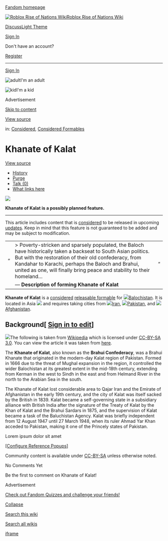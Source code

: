 [Fandom homepage](https://www.fandom.com/)

[![Roblox Rise of Nations Wiki](https://static.wikia.nocookie.net/ronroblox/images/e/e6/Site-logo.png/revision/latest?cb=20221127205623)](https://ronroblox.fandom.com/)[Roblox Rise of Nations Wiki](https://ronroblox.fandom.com/)

[Discuss](https://ronroblox.fandom.com/f "Discuss")[Light Theme](https://ronroblox.fandom.com/wiki/Khanate_of_Kalat# "Light Theme")

[Sign In](https://auth.fandom.com/signin?source=mw&redirect=https%3A%2F%2Fronroblox.fandom.com%2Fwiki%2FKhanate_of_Kalat)

Don't have an account?

[Register](https://auth.fandom.com/register?source=mw&redirect=https%3A%2F%2Fronroblox.fandom.com%2Fwiki%2FKhanate_of_Kalat)

* * *

[Sign In](https://auth.fandom.com/signin?source=mw&redirect=https%3A%2F%2Fronroblox.fandom.com%2Fwiki%2FKhanate_of_Kalat)

![adult](https://ronroblox.fandom.com/extensions-ucp/mw143/fandom/AgeDeclaration/resources/images/adult.png)I'm an adult

![kid](https://ronroblox.fandom.com/extensions-ucp/mw143/fandom/AgeDeclaration/resources/images/kid.png)I'm a kid

Advertisement

[Skip to content](https://ronroblox.fandom.com/wiki/Khanate_of_Kalat#page-header)

[View source](https://ronroblox.fandom.com/wiki/Khanate_of_Kalat?action=edit)

in: [Considered](https://ronroblox.fandom.com/wiki/Category:Considered "Category:Considered"), [Considered Formables](https://ronroblox.fandom.com/wiki/Category:Considered_Formables "Category:Considered Formables")

# Khanate of Kalat

[View source](https://ronroblox.fandom.com/wiki/Khanate_of_Kalat?action=edit)

- [History](https://ronroblox.fandom.com/wiki/Khanate_of_Kalat?action=history)
- [Purge](https://ronroblox.fandom.com/wiki/Khanate_of_Kalat?action=purge)
- [Talk (0)](https://ronroblox.fandom.com/wiki/Talk:Khanate_of_Kalat?action=edit&redlink=1)
- [What links here](https://ronroblox.fandom.com/wiki/Special:WhatLinksHere/Khanate_of_Kalat)

[![](https://static.wikia.nocookie.net/ronroblox/images/d/d8/Considered_Icon.png/revision/latest/scale-to-width-down/100?cb=20231109234537)](https://ronroblox.fandom.com/wiki/Category:Considered "Category:Considered")

**Khanate of Kalat is a possibly planned feature.**

* * *

This article includes content that is [considered](https://ronroblox.fandom.com/wiki/Category:Considered "Category:Considered") to be released in upcoming [updates](https://ronroblox.fandom.com/wiki/Updates "Updates"). Keep in mind that this feature is not guaranteed to be added and may be subject to modification.

|     |     |     |
| --- | --- | --- |
| “ | > Poverty-stricken and sparsely populated, the Baloch have historically taken a backseat to South Asian politics. But with the restoration of their old confederacy, from Kandahar to Karachi, perhaps the Baloch and Brahui, united as one, will finally bring peace and stability to their homeland… | „ |
|  | — **Description of forming Khanate of Kalat** |  |

**Khanate of Kalat** is a [considered](https://ronroblox.fandom.com/wiki/Category:Considered "Category:Considered") [releasable formable](https://ronroblox.fandom.com/wiki/Category:Releasable_Formables "Category:Releasable Formables") for [![](https://static.wikia.nocookie.net/ronroblox/images/4/47/Balochistan_Flag.png/revision/latest/scale-to-width-down/22?cb=20240521051820)](https://ronroblox.fandom.com/wiki/Balochistan "Balochistan")[Balochistan](https://ronroblox.fandom.com/wiki/Balochistan "Balochistan"). It is located in Asia [![](https://static.wikia.nocookie.net/ronroblox/images/b/bf/Asia.png/revision/latest/scale-to-width-down/28?cb=20220120032048)](https://ronroblox.fandom.com/wiki/Category:Asia "Category:Asia") and requires taking cities from [![](https://static.wikia.nocookie.net/ronroblox/images/2/2a/Iran_Flag.png/revision/latest/scale-to-width-down/22?cb=20220618153820)](https://ronroblox.fandom.com/wiki/Iran "Iran")[Iran](https://ronroblox.fandom.com/wiki/Iran "Iran"), [![](https://static.wikia.nocookie.net/ronroblox/images/3/34/Pakistan_Flag.png/revision/latest/scale-to-width-down/22?cb=20190922142025)](https://ronroblox.fandom.com/wiki/Pakistan "Pakistan")[Pakistan](https://ronroblox.fandom.com/wiki/Pakistan "Pakistan"), and [![](https://static.wikia.nocookie.net/ronroblox/images/a/a3/Afghanistan_Flag.png/revision/latest/scale-to-width-down/22?cb=20190920140319)](https://ronroblox.fandom.com/wiki/Afghanistan "Afghanistan")[Afghanistan](https://ronroblox.fandom.com/wiki/Afghanistan "Afghanistan").

## Background\[ [Sign in to edit](https://auth.fandom.com/signin?redirect=https%3A%2F%2Fronroblox.fandom.com%2Fwiki%2FKhanate_of_Kalat%3Fveaction%3Dedit%26section%3D1&uselang=en "Sign in to edit")\]

[![](https://static.wikia.nocookie.net/ronroblox/images/5/54/Information.png/revision/latest/scale-to-width-down/16?cb=20190927153937)](https://static.wikia.nocookie.net/ronroblox/images/5/54/Information.png/revision/latest?cb=20190927153937)The following is taken from [Wikipedia](https://en.wikipedia.org/wiki/Wikipedia "wikipedia:Wikipedia") which is licensed under [CC-BY-SA 3.0](https://creativecommons.org/licenses/by-sa/3.0/). You can view the article it was taken from [here](https://en.m.wikipedia.org/wiki/Principality_of_Purgaz).

The **Khanate of Kalat**, also known as the **Brahui Confederacy**, was a Brahui Khanate that originated in the modern-day Kalat region of Pakistan. Formed in 1666 due to the threat of Mughal expansion in the region, it controlled the wider Balochistan at its greatest extent in the mid-18th century, extending from Kerman in the west to Sindh in the east and from Helmand River in the north to the Arabian Sea in the south.

The Khanate of Kalat lost considerable area to Qajar Iran and the Emirate of Afghanistan in the early 19th century, and the city of Kalat was itself sacked by the British in 1839. Kalat became a self-governing state in a subsidiary alliance with British India after the signature of the Treaty of Kalat by the Khan of Kalat and the Brahui Sardars in 1875, and the supervision of Kalat became a task of the Baluchistan Agency. Kalat was briefly independent from 12 August 1947 until 27 March 1948, when its ruler Ahmad Yar Khan acceded to Pakistan, making it one of the Princely states of Pakistan.

Lorem ipsum dolor sit amet

[\[Configure Reference Popups\]](https://ronroblox.fandom.com/wiki/Khanate_of_Kalat#configure-refpopups)

Community content is available under [CC-BY-SA](https://www.fandom.com/licensing) unless otherwise noted.

No Comments Yet

Be the first to comment on Khanate of Kalat!

Advertisement

[Check out Fandom Quizzes and challenge your friends!](https://bit.ly/WBTrivia2)

[Collapse](https://ronroblox.fandom.com/wiki/Khanate_of_Kalat# "Collapse")

[Search this wiki](https://ronroblox.fandom.com/wiki/Special:Search?scope=internal&query=&h=1&isFromHighlightActions=on)

[Search all wikis](https://ronroblox.fandom.com/wiki/Special:Search?scope=cross-wiki&query=&h=1&isFromHighlightActions=on)

[iframe](https://www.fandom.com/silver-surfer.html)